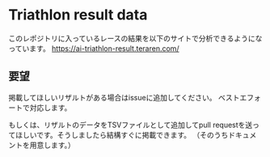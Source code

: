 # Triathlon result data

このレポジトリに入っているレースの結果を以下のサイトで分析できるようになっています。
https://ai-triathlon-result.teraren.com/

## 要望

掲載してほしいリザルトがある場合はissueに追加してください。
ベストエフォートで対応します。

もしくは、リザルトのデータをTSVファイルとして追加してpull requestを送ってほしいです。そうしましたら結構すぐに掲載できます。
（そのうちドキュメントを用意します。）

